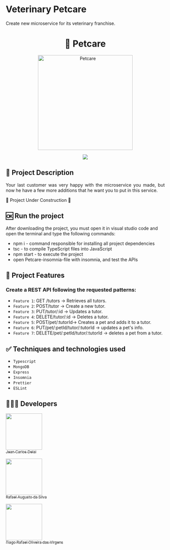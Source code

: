 # Veterinary Petcare
Create new microservice for its veterinary franchise. 

<h1 align="center"> 🐾 Petcare </h1>

<p align="center">
  <img width="300" alt="Petcare" src="https://github.com/tegerafael/veterinary/assets/37108878/f767ed11-2458-4bac-bd97-15d67053c5b3">
</p>

<p align="center">
  <img src="http://img.shields.io/static/v1?label=STATUS&message=EM%20DESENVOLVIMENTO&color=GREEN&style=for-the-badge"/>
</p>

## 📄 Project Description
<p align="justify">
Your last customer was very happy with the microservice you made, but now he have a few more additions that he want you to put in this service.
</p>

:construction: Project Under Construction :construction:

## 🆗 Run the project
After downloading the project, you must open it in visual studio code and open the terminal and type the following commands:
- npm i - command responsible for installing all project dependencies
- tsc - to compile TypeScript files into JavaScript
- npm start - to execute the project
- open Petcare-insomnia-file with insomnia, and test the APIs

## :hammer: Project Features
### Create a REST API following the requested patterns:

- `Feature 1`: GET /tutors -> Retrieves all tutors.
- `Feature 2`: POST/tutor -> Create a new tutor.
- `Feature 3`: PUT/tutor/:id -> Updates a tutor.
- `Feature 4`: DELETE/tutor/:id -> Deletes a tutor.
- `Feature 5`: POST/pet/:tutorId-> Creates a pet and adds it to a tutor.
- `Feature 6`: PUT/pet/:petId/tutor/:tutorId -> updates a pet's info.
- `Feature 7`: DELETE/pet/:petId/tutor/:tutorId -> deletes a pet from a tutor.

## ✅ Techniques and technologies used

- ``Typescript``
- ``MongoDB``
- ``Express``
- ``Insomnia``
- ``Prettier``
- ``ESLint``

## 👨🏻‍💻 Developers

[<img src="https://avatars.githubusercontent.com/u/112594276?v=4" width=115><br><sub>Jean Carlos Delai</sub>](https://github.com/JeanCarlosDelai)

[<img src="https://avatars.githubusercontent.com/u/104951242?v=4" width=115><br><sub>Rafael Augusto da Silva</sub>](https://github.com/SilvaRafael1)

[<img src="https://avatars.githubusercontent.com/u/37108878?v=4" width=115><br><sub>Tiago Rafael Oliveira das Virgens</sub>](https://github.com/tegerafael)

